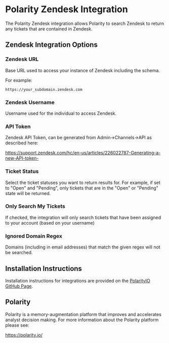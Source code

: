 # Polarity Zendesk Integration

The Polarity Zendesk integration allows Polarity to search Zendesk to return any tickets that are contained in Zendesk.

## Zendesk Integration Options

### Zendesk URL

Base URL used to access your instance of Zendesk including the schema.

For example:

```
https://your_subdomain.zendesk.com
```

### Zendesk Username

Username used for the individual to access Zendesk.

### API Token

Zendesk API Token, can be generated from Admin->Channels->API as described here:

https://support.zendesk.com/hc/en-us/articles/226022787-Generating-a-new-API-token-


### Ticket Status

Select the ticket statuses you want to return results for.  For example, if set to "Open" and "Pending", only tickets that are in the "Open" or "Pending" state will be returned.

### Only Search My Tickets

If checked, the integration will only search tickets that have been assigned to your account (based on your username)

### Ignored Domain Regex

Domains (including in email addresses) that match the given regex will not be searched.

## Installation Instructions

Installation instructions for integrations are provided on the [PolarityIO GitHub Page](https://polarityio.github.io/).

## Polarity

Polarity is a memory-augmentation platform that improves and accelerates analyst decision making.  For more information about the Polarity platform please see:

https://polarity.io/
